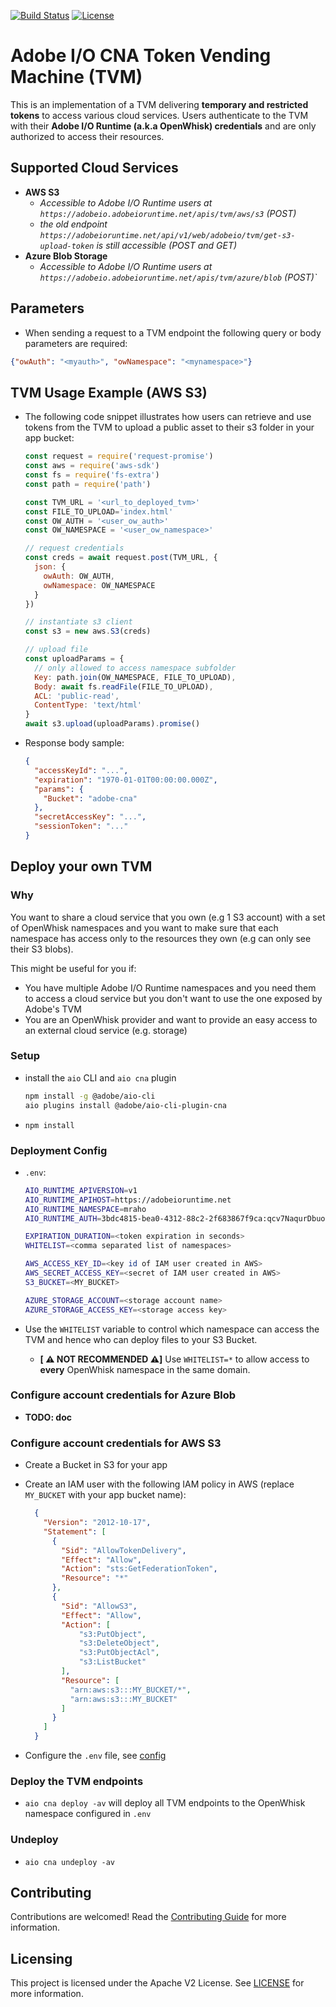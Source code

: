[![Build Status](https://travis-ci.com/adobe/adobeio-cna-token-vending-machine.svg?branch=master)](https://travis-ci.com/adobe/adobeio-cna-token-vending-machine)
[![License](https://img.shields.io/badge/License-Apache%202.0-blue.svg)](https://opensource.org/licenses/Apache-2.0)

# Adobe I/O CNA Token Vending Machine (TVM)

This is an implementation of a TVM delivering **temporary and restricted tokens** to access various cloud services. Users authenticate
to the TVM with their **Adobe I/O Runtime (a.k.a OpenWhisk) credentials** and are only authorized to access their resources.

## Supported Cloud Services

- **AWS S3**
  - *Accessible to Adobe I/O Runtime users at `https://adobeio.adobeioruntime.net/apis/tvm/aws/s3` (POST)*
  - *the old endpoint `https://adobeioruntime.net/api/v1/web/adobeio/tvm/get-s3-upload-token` is still accessible (POST and GET)*
- **Azure Blob Storage**
  - *Accessible to Adobe I/O Runtime users at `https://adobeio.adobeioruntime.net/apis/tvm/azure/blob` (POST)`*

## Parameters

- When sending a request to a TVM endpoint the following query or body parameters are required:

```json
{"owAuth": "<myauth>", "owNamespace": "<mynamespace>"}
```

## TVM Usage Example (AWS S3)

- The following code snippet illustrates how users can retrieve and use tokens from the
TVM to upload a public asset to their s3 folder in your app bucket:

  ```js
  const request = require('request-promise')
  const aws = require('aws-sdk')
  const fs = require('fs-extra')
  const path = require('path')

  const TVM_URL = '<url_to_deployed_tvm>'
  const FILE_TO_UPLOAD='index.html'
  const OW_AUTH = '<user_ow_auth>'
  const OW_NAMESPACE = '<user_ow_namespace>'

  // request credentials
  const creds = await request.post(TVM_URL, {
    json: {
      owAuth: OW_AUTH,
      owNamespace: OW_NAMESPACE
    }
  })

  // instantiate s3 client
  const s3 = new aws.S3(creds)

  // upload file
  const uploadParams = {
    // only allowed to access namespace subfolder
    Key: path.join(OW_NAMESPACE, FILE_TO_UPLOAD),
    Body: await fs.readFile(FILE_TO_UPLOAD),
    ACL: 'public-read',
    ContentType: 'text/html'
  }
  await s3.upload(uploadParams).promise()
  ```

- Response body sample:

  ```json
  {
    "accessKeyId": "...",
    "expiration": "1970-01-01T00:00:00.000Z",
    "params": {
      "Bucket": "adobe-cna"
    },
    "secretAccessKey": "...",
    "sessionToken": "..."
  }
  ```

## Deploy your own TVM

### Why

You want to share a cloud service that you own (e.g 1 S3 account) with a set of OpenWhisk namespaces and you want to
make sure that each namespace has access only to the resources they own (e.g can only see their S3 blobs).

This might be useful for you if:

- You have multiple Adobe I/O Runtime namespaces and you need them to access a cloud service but you don't want to use
  the one exposed by Adobe's TVM
- You are an OpenWhisk provider and want to provide an easy access to an external cloud service (e.g. storage)

### Setup

- install the `aio` CLI and `aio cna` plugin

  ```bash
  npm install -g @adobe/aio-cli
  aio plugins install @adobe/aio-cli-plugin-cna
  ```

- `npm install`

### Deployment Config

- `.env`:

  ```bash
  AIO_RUNTIME_APIVERSION=v1
  AIO_RUNTIME_APIHOST=https://adobeioruntime.net
  AIO_RUNTIME_NAMESPACE=mraho
  AIO_RUNTIME_AUTH=3bdc4815-bea0-4312-88c2-2f683867f9ca:qcv7NaqurDbuoGlC0iRaGvxqQCR5JhSUdZJ7g0Vw8MbMD2fOgWJpBuq9MZZ1EJVK

  EXPIRATION_DURATION=<token expiration in seconds>
  WHITELIST=<comma separated list of namespaces>

  AWS_ACCESS_KEY_ID=<key id of IAM user created in AWS>
  AWS_SECRET_ACCESS_KEY=<secret of IAM user created in AWS>
  S3_BUCKET=<MY_BUCKET>

  AZURE_STORAGE_ACCOUNT=<storage account name>
  AZURE_STORAGE_ACCESS_KEY=<storage access key>
  ```

- Use the `WHITELIST` variable to control which namespace can access the TVM and
  hence who can deploy files to your S3 Bucket.
  - **[ ⚠️ NOT RECOMMENDED ⚠️]** Use `WHITELIST=*` to allow access to
    **every** OpenWhisk namespace in the same domain.

### Configure account credentials for Azure Blob

- **TODO: doc**

### Configure account credentials for AWS S3

- Create a Bucket in S3 for your app
- Create an IAM user with the following IAM policy in AWS (replace `MY_BUCKET` with
  your app bucket name):

  ```json
    {
      "Version": "2012-10-17",
      "Statement": [
        {
          "Sid": "AllowTokenDelivery",
          "Effect": "Allow",
          "Action": "sts:GetFederationToken",
          "Resource": "*"
        },
        {
          "Sid": "AllowS3",
          "Effect": "Allow",
          "Action": [
              "s3:PutObject",
              "s3:DeleteObject",
              "s3:PutObjectAcl",
              "s3:ListBucket"
          ],
          "Resource": [
            "arn:aws:s3:::MY_BUCKET/*",
            "arn:aws:s3:::MY_BUCKET"
          ]
        }
      ]
    }
  ```

- Configure the `.env` file, see [config](#deployment-config)

### Deploy the TVM endpoints

- `aio cna deploy -av` will deploy all TVM endpoints to the OpenWhisk namespace configured in `.env`

### Undeploy

- `aio cna undeploy -av`

## Contributing

Contributions are welcomed! Read the [Contributing Guide](./.github/CONTRIBUTING.md) for more information.

## Licensing

This project is licensed under the Apache V2 License. See [LICENSE](LICENSE) for more information.
